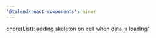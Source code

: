 ```yaml
---
'@talend/react-components': minor
---
```


chore(List): adding skeleton on cell when data is loading"
